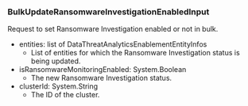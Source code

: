 ### BulkUpdateRansomwareInvestigationEnabledInput
Request to set Ransomware Investigation enabled or not in bulk.

- entities: list of DataThreatAnalyticsEnablementEntityInfos
  - List of entities for which the Ransomware Investigation status is being updated.
- isRansomwareMonitoringEnabled: System.Boolean
  - The new Ransomware Investigation status.
- clusterId: System.String
  - The ID of the cluster.

